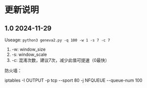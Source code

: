 # 更新说明
## 1.0 2024-11-29
Useage: `python3 geneva2.py -q 100 -w 1 -s 7 -c 7`

1. -w: window_size
2. -s: window_scale 
3. -c: 混淆次数，建议7次，减少此值可提速（0最快）


防火墙：

iptables -I OUTPUT -p tcp --sport 80 -j NFQUEUE --queue-num 100


